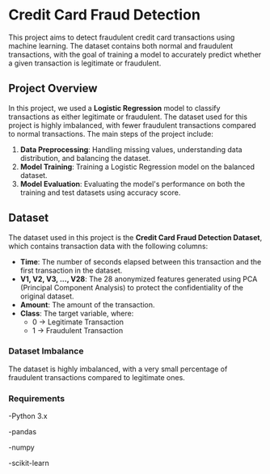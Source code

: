 # Credit Card Fraud Detection

This project aims to detect fraudulent credit card transactions using machine learning. The dataset contains both normal and fraudulent transactions, with the goal of training a model to accurately predict whether a given transaction is legitimate or fraudulent.

## Project Overview

In this project, we used a **Logistic Regression** model to classify transactions as either legitimate or fraudulent. The dataset used for this project is highly imbalanced, with fewer fraudulent transactions compared to normal transactions. The main steps of the project include:

1. **Data Preprocessing**: Handling missing values, understanding data distribution, and balancing the dataset.
2. **Model Training**: Training a Logistic Regression model on the balanced dataset.
3. **Model Evaluation**: Evaluating the model's performance on both the training and test datasets using accuracy score.

## Dataset

The dataset used in this project is the **Credit Card Fraud Detection Dataset**, which contains transaction data with the following columns:

- **Time**: The number of seconds elapsed between this transaction and the first transaction in the dataset.
- **V1, V2, V3, ..., V28**: The 28 anonymized features generated using PCA (Principal Component Analysis) to protect the confidentiality of the original dataset.
- **Amount**: The amount of the transaction.
- **Class**: The target variable, where:
  - 0 → Legitimate Transaction
  - 1 → Fraudulent Transaction

### Dataset Imbalance

The dataset is highly imbalanced, with a very small percentage of fraudulent transactions compared to legitimate ones.

### Requirements

-Python 3.x

-pandas

-numpy

-scikit-learn
